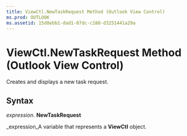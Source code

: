 ```yaml
---
title: ViewCtl.NewTaskRequest Method (Outlook View Control)
ms.prod: OUTLOOK
ms.assetid: 15d8ebb1-dad1-07dc-c188-d3251441a29a
---
```



# ViewCtl.NewTaskRequest Method (Outlook View Control)

Creates and displays a new task request.


## Syntax

 _expression_. **NewTaskRequest**

 _expression_A variable that represents a  **ViewCtl** object.


